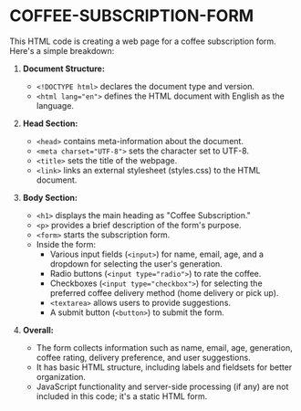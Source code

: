 # COFFEE-SUBSCRIPTION-FORM
This HTML code is creating a web page for a coffee subscription form. Here's a simple breakdown:

1. **Document Structure:**
   - `<!DOCTYPE html>` declares the document type and version.
   - `<html lang="en">` defines the HTML document with English as the language.

2. **Head Section:**
   - `<head>` contains meta-information about the document.
   - `<meta charset="UTF-8">` sets the character set to UTF-8.
   - `<title>` sets the title of the webpage.
   - `<link>` links an external stylesheet (styles.css) to the HTML document.

3. **Body Section:**
   - `<h1>` displays the main heading as "Coffee Subscription."
   - `<p>` provides a brief description of the form's purpose.
   - `<form>` starts the subscription form.
   - Inside the form:
      - Various input fields (`<input>`) for name, email, age, and a dropdown for selecting the user's generation.
      - Radio buttons (`<input type="radio">`) to rate the coffee.
      - Checkboxes (`<input type="checkbox">`) for selecting the preferred coffee delivery method (home delivery or pick up).
      - `<textarea>` allows users to provide suggestions.
      - A submit button (`<button>`) to submit the form.

4. **Overall:**
   - The form collects information such as name, email, age, generation, coffee rating, delivery preference, and user suggestions.
   - It has basic HTML structure, including labels and fieldsets for better organization.
   - JavaScript functionality and server-side processing (if any) are not included in this code; it's a static HTML form.
